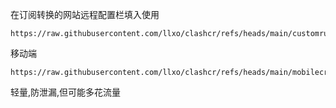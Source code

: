 在订阅转换的网站远程配置栏填入使用
```
https://raw.githubusercontent.com/llxo/clashcr/refs/heads/main/customrules.ini
```
移动端
```
https://raw.githubusercontent.com/llxo/clashcr/refs/heads/main/mobilecr.ini
```
轻量,防泄漏,但可能多花流量

